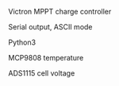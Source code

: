 Victron MPPT charge controller

Serial output, ASCII mode 

Python3

MCP9808 temperature

ADS1115 cell voltage


